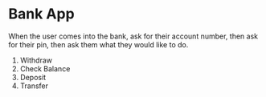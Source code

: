 # Bank App

When the user comes into the bank, ask for their account number, then ask for their pin, then ask them what they would like to do.

1) Withdraw
2) Check Balance
3) Deposit
4) Transfer